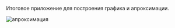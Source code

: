 Итоговое приложение для построения графика и апроксимации. 

![апроксимация](https://user-images.githubusercontent.com/89045875/131824681-7bb73c88-54e1-43f9-82e7-f53e17d1ec60.png)
